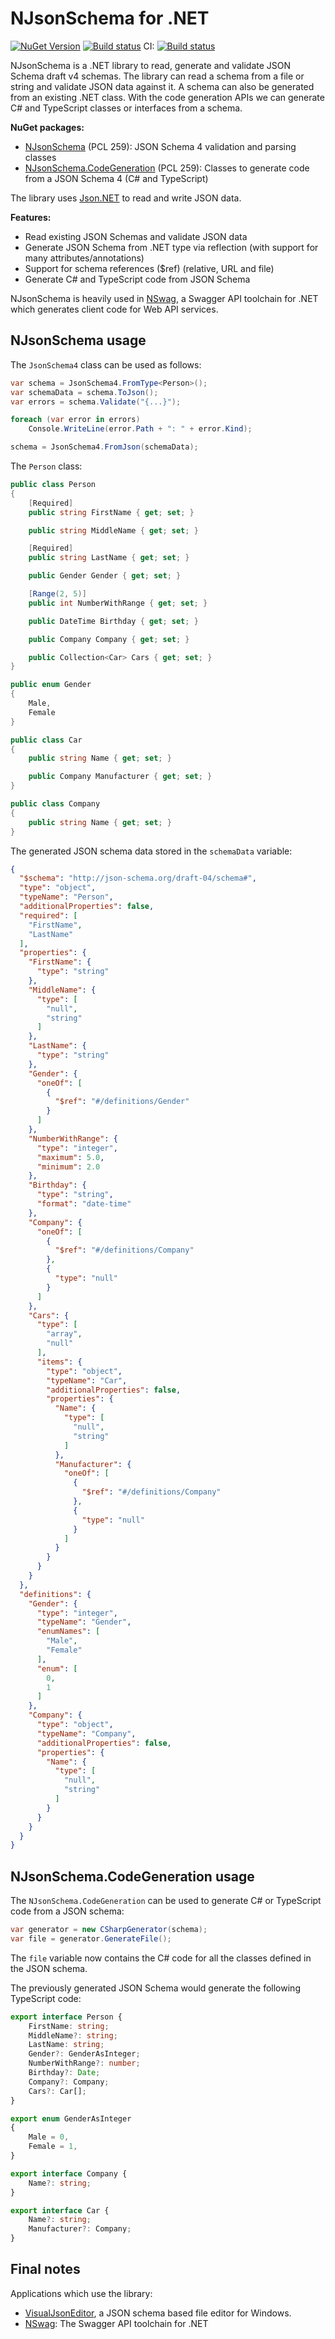 NJsonSchema for .NET
====================

[![NuGet Version](https://badge.fury.io/nu/njsonschema.svg)](https://www.nuget.org/packages?q=NJsonSchema)
[![Build status](https://ci.appveyor.com/api/projects/status/pextintxxmn5xt46?svg=true)](https://ci.appveyor.com/project/rsuter/njsonschema)
CI: [![Build status](https://ci.appveyor.com/api/projects/status/0n9hi0o61al5g2uu?svg=true)](https://ci.appveyor.com/project/rsuter/njsonschema-jlw0p)

NJsonSchema is a .NET library to read, generate and validate JSON Schema draft v4 schemas. The library can read a schema from a file or string and validate JSON data against it. A schema can also be generated from an existing .NET class. With the code generation APIs we can generate C# and TypeScript classes or interfaces from a schema. 

**NuGet packages:** 
-   [NJsonSchema](https://www.nuget.org/packages/NJsonSchema) (PCL 259): JSON Schema 4 validation and parsing classes
-   [NJsonSchema.CodeGeneration](https://www.nuget.org/packages/NJsonSchema.CodeGeneration) (PCL 259): Classes to generate code from a JSON Schema 4 (C# and TypeScript)

The library uses [Json.NET](http://james.newtonking.com/json) to read and write JSON data. 

**Features:**

- Read existing JSON Schemas and validate JSON data
- Generate JSON Schema from .NET type via reflection (with support for many attributes/annotations)
- Support for schema references ($ref) (relative, URL and file)
- Generate C# and TypeScript code from JSON Schema

NJsonSchema is heavily used in [NSwag](http://nswag.org), a Swagger API toolchain for .NET which generates client code for Web API services.

## NJsonSchema usage

The `JsonSchema4` class can be used as follows: 

```cs
var schema = JsonSchema4.FromType<Person>();
var schemaData = schema.ToJson();
var errors = schema.Validate("{...}");

foreach (var error in errors)
    Console.WriteLine(error.Path + ": " + error.Kind);

schema = JsonSchema4.FromJson(schemaData);
```

The `Person` class: 

```cs
public class Person
{
    [Required]
    public string FirstName { get; set; }

    public string MiddleName { get; set; }

    [Required]
    public string LastName { get; set; }

    public Gender Gender { get; set; }

    [Range(2, 5)]
    public int NumberWithRange { get; set; }

    public DateTime Birthday { get; set; }

    public Company Company { get; set; }

    public Collection<Car> Cars { get; set; }
}

public enum Gender
{
    Male,
    Female
}

public class Car
{
    public string Name { get; set; }

    public Company Manufacturer { get; set; }
}

public class Company
{
    public string Name { get; set; }
}
```
  
The generated JSON schema data stored in the `schemaData` variable: 

```json
{
  "$schema": "http://json-schema.org/draft-04/schema#",
  "type": "object",
  "typeName": "Person",
  "additionalProperties": false,
  "required": [
    "FirstName",
    "LastName"
  ],
  "properties": {
    "FirstName": {
      "type": "string"
    },
    "MiddleName": {
      "type": [
        "null",
        "string"
      ]
    },
    "LastName": {
      "type": "string"
    },
    "Gender": {
      "oneOf": [
        {
          "$ref": "#/definitions/Gender"
        }
      ]
    },
    "NumberWithRange": {
      "type": "integer",
      "maximum": 5.0,
      "minimum": 2.0
    },
    "Birthday": {
      "type": "string",
      "format": "date-time"
    },
    "Company": {
      "oneOf": [
        {
          "$ref": "#/definitions/Company"
        },
        {
          "type": "null"
        }
      ]
    },
    "Cars": {
      "type": [
        "array",
        "null"
      ],
      "items": {
        "type": "object",
        "typeName": "Car",
        "additionalProperties": false,
        "properties": {
          "Name": {
            "type": [
              "null",
              "string"
            ]
          },
          "Manufacturer": {
            "oneOf": [
              {
                "$ref": "#/definitions/Company"
              },
              {
                "type": "null"
              }
            ]
          }
        }
      }
    }
  },
  "definitions": {
    "Gender": {
      "type": "integer",
      "typeName": "Gender",
      "enumNames": [
        "Male",
        "Female"
      ],
      "enum": [
        0,
        1
      ]
    },
    "Company": {
      "type": "object",
      "typeName": "Company",
      "additionalProperties": false,
      "properties": {
        "Name": {
          "type": [
            "null",
            "string"
          ]
        }
      }
    }
  }
}
```

## NJsonSchema.CodeGeneration usage

The `NJsonSchema.CodeGeneration` can be used to generate C# or TypeScript code from a JSON schema:

```cs
var generator = new CSharpGenerator(schema);
var file = generator.GenerateFile();
```
    
The `file` variable now contains the C# code for all the classes defined in the JSON schema. 

The previously generated JSON Schema would generate the following TypeScript code: 

```typescript
export interface Person {
    FirstName: string;
    MiddleName?: string;
    LastName: string;
    Gender?: GenderAsInteger;
    NumberWithRange?: number;
    Birthday?: Date;
    Company?: Company;
    Cars?: Car[];
}

export enum GenderAsInteger
{
    Male = 0, 
    Female = 1, 
}

export interface Company {
    Name?: string;
}

export interface Car {
    Name?: string;
    Manufacturer?: Company;
}
```

## Final notes

Applications which use the library: 

- [VisualJsonEditor](http://visualjsoneditor.org), a JSON schema based file editor for Windows. 
- [NSwag](http://nswag.org): The Swagger API toolchain for .NET

